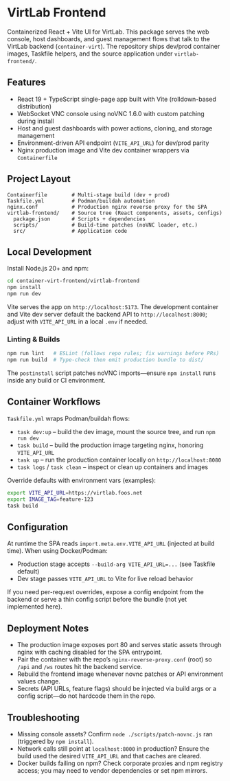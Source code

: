 # VirtLab Frontend

Containerized React + Vite UI for VirtLab. This package serves the web console, host dashboards, and guest management flows that talk to the VirtLab backend (`container-virt`). The repository ships dev/prod container images, Taskfile helpers, and the source application under `virtlab-frontend/`.

## Features
- React 19 + TypeScript single-page app built with Vite (rolldown-based distribution)
- WebSocket VNC console using noVNC 1.6.0 with custom patching during install
- Host and guest dashboards with power actions, cloning, and storage management
- Environment-driven API endpoint (`VITE_API_URL`) for dev/prod parity
- Nginx production image and Vite dev container wrappers via `Containerfile`

## Project Layout
```
Containerfile        # Multi-stage build (dev + prod)
Taskfile.yml         # Podman/buildah automation
nginx.conf           # Production nginx reverse proxy for the SPA
virtlab-frontend/    # Source tree (React components, assets, configs)
  package.json       # Scripts + dependencies
  scripts/           # Build-time patches (noVNC loader, etc.)
  src/               # Application code
```

## Local Development
Install Node.js 20+ and npm:
```bash
cd container-virt-frontend/virtlab-frontend
npm install
npm run dev
```
Vite serves the app on `http://localhost:5173`. The development container and Vite dev server default the backend API to `http://localhost:8000`; adjust with `VITE_API_URL` in a local `.env` if needed.

### Linting & Builds
```bash
npm run lint   # ESLint (follows repo rules; fix warnings before PRs)
npm run build  # Type-check then emit production bundle to dist/
```
The `postinstall` script patches noVNC imports—ensure `npm install` runs inside any build or CI environment.

## Container Workflows
`Taskfile.yml` wraps Podman/buildah flows:
- `task dev:up` – build the dev image, mount the source tree, and run `npm run dev`
- `task build` – build the production image targeting nginx, honoring `VITE_API_URL`
- `task up` – run the production container locally on `http://localhost:8080`
- `task logs` / `task clean` – inspect or clean up containers and images

Override defaults with environment vars (examples):
```bash
export VITE_API_URL=https://virtlab.foos.net
export IMAGE_TAG=feature-123
task build
```

## Configuration
At runtime the SPA reads `import.meta.env.VITE_API_URL` (injected at build time). When using Docker/Podman:
- Production stage accepts `--build-arg VITE_API_URL=...` (see Taskfile default)
- Dev stage passes `VITE_API_URL` to Vite for live reload behavior

If you need per-request overrides, expose a config endpoint from the backend or serve a thin config script before the bundle (not yet implemented here).

## Deployment Notes
- The production image exposes port 80 and serves static assets through nginx with caching disabled for the SPA entrypoint.
- Pair the container with the repo’s `nginx-reverse-proxy.conf` (root) so `/api` and `/ws` routes hit the backend service.
- Rebuild the frontend image whenever novnc patches or API environment values change.
- Secrets (API URLs, feature flags) should be injected via build args or a config script—do not hardcode them in the repo.

## Troubleshooting
- Missing console assets? Confirm `node ./scripts/patch-novnc.js` ran (triggered by `npm install`).
- Network calls still point at `localhost:8000` in production? Ensure the build used the desired `VITE_API_URL` and that caches are cleared.
- Docker builds failing on npm? Check corporate proxies and npm registry access; you may need to vendor dependencies or set npm mirrors.
